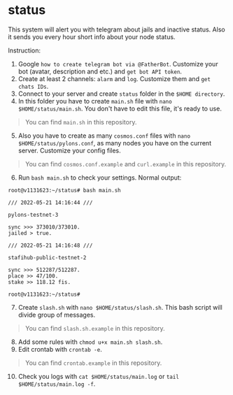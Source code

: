 # status
This system will alert you with telegram about jails and inactive status. Also it sends you every hour short info about your node status.

Instruction:

1. Google `how to create telegram bot via @FatherBot`. Customize your bot (avatar, description and etc.) and `get bot API token`.
2. Create at least 2 channels: `alarm` and `log`. Customize them and `get chats IDs`.
3. Connect to your server and create `status` folder in the `$HOME directory`.
4. In this folder you have to create `main.sh` file with `nano $HOME/status/main.sh`. You don't have to edit this file, it's ready to use.
> You can find `main.sh` in this repository.
5. Also you have to create as many `cosmos.conf` files with `nano $HOME/status/pylons.conf`, as many nodes you have on the current server. Customize your config files.
> You can find `cosmos.conf.example` and `curl.example` in this repository.
6. Run `bash main.sh` to check your settings. Normal output:

```
root@v1131623:~/status# bash main.sh 
 
/// 2022-05-21 14:16:44 ///
 
pylons-testnet-3

sync >>> 373010/373010.
jailed > true.
 
/// 2022-05-21 14:16:48 ///
 
stafihub-public-testnet-2

sync >>> 512287/512287.
place >> 47/100.
stake >> 118.12 fis.

root@v1131623:~/status# 
```

7. Create `slash.sh` with `nano $HOME/status/slash.sh`. This bash script will divide group of messages.
> You can find `slash.sh.example` in this repository.
8. Add some rules with `chmod u+x main.sh slash.sh`.
9. Edit crontab with `crontab -e`.
> You can find `crontab.example` in this repository.
10. Check you logs with `cat $HOME/status/main.log` or `tail $HOME/status/main.log -f`.
